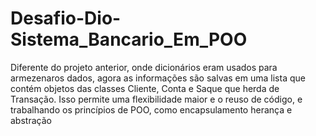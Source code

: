 # Desafio-Dio-Sistema_Bancario_Em_POO
Diferente do projeto anterior, onde dicionários eram usados para armezenaros dados, agora as informações são salvas em uma lista que contém objetos das classes Cliente, Conta e Saque que herda de Transação. Isso permite uma flexibilidade maior e o reuso de código, e trabalhando os princípios de POO, como encapsulamento herança e abstração

